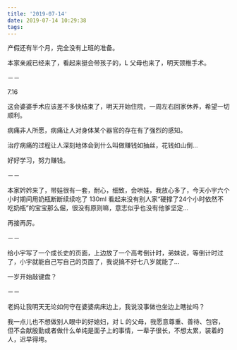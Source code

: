 ```yaml
---
title: '2019-07-14'
date: 2019-07-14 10:29:38
tags:
---
```


产假还有半个月，完全没有上班的准备。

本家亲戚已经来了，看起来挺会带孩子的，L 父母也来了，明天颈椎手术。

－－

7.16

这会婆婆手术应该差不多快结束了，明天开始住院，一周左右回家休养，希望一切顺利。

病痛非人所愿，病痛让人对身体某个器官的存在有了强烈的感知。

治疗病痛的过程让人深刻地体会到什么叫做赚钱如抽丝，花钱如山倒...

好好学习，努力赚钱。

－－

本家妗妗来了，带娃很有一套，耐心，细致，会哄娃，我放心多了，今天小宇六个小时期间用奶瓶断断续续吃了 130ml 看起来没有别人家“硬撑了24个小时依然不吃奶瓶”的宝宝那么倔，很没有原则嘛，意志似乎也没有他爹坚定...

再接再厉。

－－

给小宇写了一个成长史的页面，上边放了一个高考倒计时，弟妹说，等倒计时过了，小宇就能自己写自己的页面了，我说搞不好七八岁就能了...

一岁开始敲键盘？

－－

老妈让我明天无论如何守在婆婆病床边上，我说没事做也坐边上瞎扯吗？

我一点儿也不想做别人眼中的好媳妇，对 L 的父母，我愿意尊重、善待、包容，但不会献殷勤或者做什么单纯是面子上的事情，一辈子很长，不想太累，装着的人，迟早得垮。


